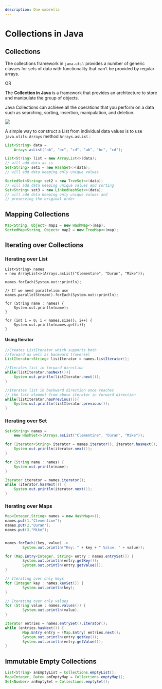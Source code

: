 ```yaml
---
description: One umbrella
---
```


# Collections in Java

## Collections

The collections framework in `java.util` provides a number of generic classes for sets of data with functionality that can't be provided by regular arrays.

OR

The **Collection in Java** is a framework that provides an architecture to store and manipulate the group of objects.

Java Collections can achieve all the operations that you perform on a data such as searching, sorting, insertion, manipulation, and deletion.

![](https://github.com/dev117uday/notes-md/tree/98c2402e12da0ee715fd9e3642096d7e7ebf63ec/.gitbook/assets/image%20%283%29.png)

A simple way to construct a List from individual data values is to use `java.utils.Arrays` method `Arrays.asList` :

```java
List<String> data = 
    Arrays.asList("ab", "bc", "cd", "ab", "bc", "cd");

List<String> list = new ArrayList<>(data); 
// will add data as is
Set<String> set1 = new HashSet<>(data); 
// will add data keeping only unique values

SortedSet<String> set2 = new TreeSet<>(data); 
// will add data keeping unique values and sorting
Set<String> set3 = new LinkedHashSet<>(data); 
// will add data keeping only unique values and
// preserving the original order
```

## Mapping Collections

```java
Map<String, Object> map1 = new HashMap<>(map);
SortedMap<String, Object> map2 = new TreeMap<>(map);
```

## Iterating over Collections

### Iterating over List

```text
List<String> names
= new ArrayList<>(Arrays.asList("Clementine", "Duran", "Mike"));

names.forEach(System.out::println);

// If we need parallelism use
names.parallelStream().forEach(System.out::println);

for (String name : names) {
    System.out.println(name);
}

for (int i = 0; i < names.size(); i++) {
    System.out.println(names.get(i));
}
```

#### Using Iterator

```java
//Creates ListIterator which supports both
//forward as well as backward traversel
ListIterator<String> listIterator = names.listIterator();

//Iterates list in forward direction
while(listIterator.hasNext()){
    System.out.println(listIterator.next());
}

//Iterates list in backward direction once reaches 
// the last element from above iterator in forward direction
while(listIterator.hasPrevious()){
    System.out.println(listIterator.previous());
}
```

### Iterating over Set

```java
Set<String> names = 
    new HashSet<>(Arrays.asList("Clementine", "Duran", "Mike"));

for (Iterator<String> iterator = names.iterator(); iterator.hasNext(); ) {
    System.out.println(iterator.next());
}

for (String name : names) {
    System.out.println(name);
}

Iterator iterator = names.iterator();
while (iterator.hasNext()) {
    System.out.println(iterator.next());
}
```

### Iterating over Maps

```java
Map<Integer,String> names = new HashMap<>();
names.put(1,"Clementine");
names.put(2,"Duran");
names.put(3,"Mike");


names.forEach((key, value) ->
        System.out.println("Key: " + key + " Value: " + value));

for (Map.Entry<Integer, String> entry : names.entrySet()) {
        System.out.println(entry.getKey());
        System.out.println(entry.getValue());
}

// Iterating over only keys
for (Integer key : names.keySet()) {
        System.out.println(key);
}

// Iterating over only values
for (String value : names.values()) {
        System.out.println(value);
}

Iterator entries = names.entrySet().iterator();
while (entries.hasNext()) {
        Map.Entry entry = (Map.Entry) entries.next();
        System.out.println(entry.getKey());
        System.out.println(entry.getValue());
}
```

## Immutable Empty Collections

```java
List<String> anEmptyList = Collections.emptyList();
Map<Integer, Date> anEmptyMap = Collections.emptyMap();
Set<Number> anEmptySet = Collections.emptySet();
```


